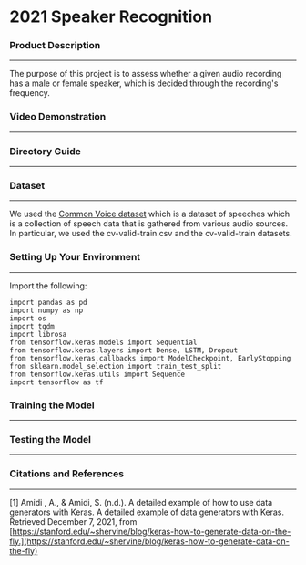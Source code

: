 # 2021 Speaker Recognition

### Product Description
--- 
The purpose of this project is to assess whether a given audio recording has a male or female speaker, which is decided through the recording's frequency. 

### Video Demonstration
---

### Directory Guide
---

### Dataset
---
We used the [Common Voice dataset](https://www.kaggle.com/mozillaorg/common-voice) which is a dataset of speeches which is a collection of speech data that is gathered from various audio sources.
In particular, we used the cv-valid-train.csv and the cv-valid-train datasets. 

### Setting Up Your Environment
---
Import the following:
```
import pandas as pd
import numpy as np
import os
import tqdm
import librosa
from tensorflow.keras.models import Sequential
from tensorflow.keras.layers import Dense, LSTM, Dropout
from tensorflow.keras.callbacks import ModelCheckpoint, EarlyStopping
from sklearn.model_selection import train_test_split
from tensorflow.keras.utils import Sequence
import tensorflow as tf
```
### Training the Model
---

### Testing the Model
---

### Citations and References
---
[1] Amidi , A., &amp; Amidi, S. (n.d.). A detailed example of how to use data generators with Keras. A detailed example of data generators with Keras. Retrieved December 7, 2021, from [https://stanford.edu/~shervine/blog/keras-how-to-generate-data-on-the-fly.](https://stanford.edu/~shervine/blog/keras-how-to-generate-data-on-the-fly)
